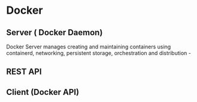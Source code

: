 # Docker

## Server ( Docker Daemon)

Docker Server manages creating and maintaining containers using containerd, networking, persistent storage, orchestration and distribution
    -
## REST API

## Client (Docker API)

## 